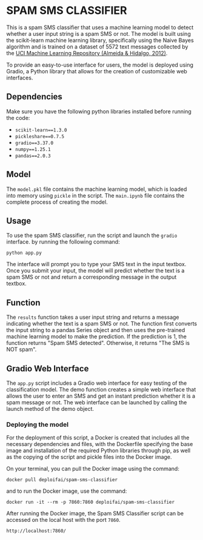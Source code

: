 # SPAM SMS CLASSIFIER

This is a spam SMS classifier that uses a machine learning model to detect whether a user input string is a spam SMS or not. The model is built using the scikit-learn machine learning library, specifically using the Naive Bayes algorithm and is trained on a dataset of 5572 text messages collected by the [UCI Machine Learning Repository
(Almeida & Hidalgo, 2012)](https://archive.ics.uci.edu/dataset/228/sms+spam+collection).



To provide an easy-to-use interface for users, the model is deployed using Gradio, a Python library that allows for the creation of customizable web interfaces.

## Dependencies

Make sure you have the following python libraries installed before running the code:
- `scikit-learn==1.3.0`
- `pickleshare==0.7.5`
- `gradio==3.37.0`
- `numpy==1.25.1`
- `pandas==2.0.3`


## Model

The `model.pkl` file contains the machine learning model, which is loaded into memory using `pickle` in the script. The `main.ipynb` file contains the complete process of creating the model.

## Usage

To use the spam SMS classifier, run the script and launch the `gradio` interface. by running the following command:
```shell
python app.py
```

The interface will prompt you to type your SMS text in the input textbox. Once you submit your input, the model will predict whether the text is a spam SMS or not and return a corresponding message in the output textbox.

## Function

The `results` function takes a user input string and returns a message indicating whether the text is a spam SMS or not. The function first converts the input string to a pandas Series object and then uses the pre-trained machine learning model to make the prediction. If the prediction is 1, the function returns "Spam SMS detected". Otherwise, it returns "The SMS is NOT spam".

## Gradio Web Interface

The `app.py` script includes a Gradio web interface for easy testing of the classification model. The demo function creates a simple web interface that allows the user to enter an SMS and get an instant prediction whether it is a spam message or not. The web interface can be launched by calling the launch method of the demo object.

### Deploying the model 

For the deployment of this script, a Docker is created that includes all the necessary dependencies and files, with the Dockerfile specifying the base image and installation of the required Python libraries through pip, as well as the copying of the script and pickle files into the Docker image. 

On your terminal, you can pull the Docker image using the command:
```shell
docker pull deploifai/spam-sms-classifier
```

and to run the Docker image, use the command:
 ```shell
 docker run -it --rm -p 7860:7860 deploifai/spam-sms-classifier
 ```
 
After running the Docker image, the Spam SMS Classifier script can be accessed on the local host with the port `7860`.

 ```shell
 http://localhost:7860/
 ```